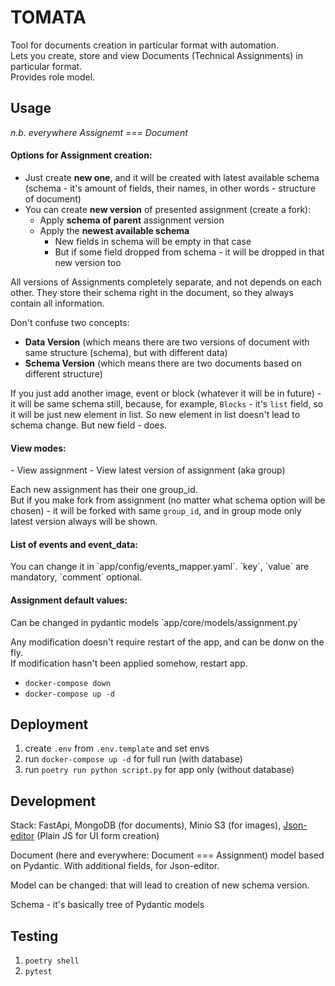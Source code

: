 # TOMATA

Tool for documents creation in particular format with automation.<br>
Lets you create, store and view Documents (Technical Assignments) in particular format.<br>
Provides role model.

## Usage

*n.b. everywhere Assignemt === Document*

<h4>Options for Assignment creation:</h4>

- Just create **new one**, and it will be created with latest available schema (schema - it's amount of fields, their names, in other words - structure of document)
- You can create **new version** of presented assignment (create a fork):
  - Apply **schema of parent** assignment version
  - Apply the **newest available schema**
    - New fields in schema will be empty in that case
    - But if some field dropped from schema - it will be dropped in that new version too

All versions of Assignments completely separate, and not depends on each other.
They store their schema right in the document, so they always contain all information.

Don't confuse two concepts:
- **Data Version** (which means there are two versions of document with same structure (schema), but with different data)
- **Schema Version** (which means there are two documents based on different structure)

If you just add another image, event or block (whatever it will be in future) - it will be same schema still, 
because, for example, `Blocks` - it's `list` field, so it will be just new element in list.
So new element in list doesn't lead to schema change.
But new field - does.

<h4>View modes:</h4>
- View assignment
- View latest version of assignment (aka group)

Each new assignment has their one group_id. <br>
But if you make fork from assignment (no matter what schema option will be chosen) - it will be forked with same `group_id`,
and in group mode only latest version always will be shown.
 
<h4>List of events and event_data:</h4>
You can change it in `app/config/events_mapper.yaml`. `key`, `value` are mandatory, `comment` optional.

<h4>Assignment default values:</h4>
Can be changed in pydantic models `app/core/models/assignment.py`

Any modification doesn't require restart of the app, and can be donw on the fly.<br>
If modification hasn't been applied somehow, restart app.
- `docker-compose down`
- `docker-compose up -d`

## Deployment

1. create `.env` from `.env.template` and set envs
2. run `docker-compose up -d` for full run (with database)
3. run `poetry run python script.py` for app only (without database)

## Development

Stack: FastApi, MongoDB (for documents), Minio S3 (for images), [Json-editor](https://github.com/json-editor/json-editor) (Plain JS for UI form creation)

Document (here and everywhere: Document === Assignment) model based on Pydantic.
With additional fields, for Json-editor.

Model can be changed: that will lead to creation of new schema version.

Schema - it's basically tree of Pydantic models

## Testing

1. `poetry shell`
2. `pytest`

